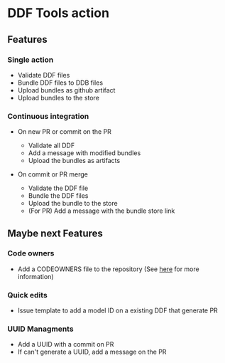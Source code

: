# DDF Tools action

## Features

### Single action
- Validate DDF files
- Bundle DDF files to DDB files
- Upload bundles as github artifact
- Upload bundles to the store

### Continuous integration
- On new PR or commit on the PR
  - Validate all DDF
  - Add a message with modified bundles
  - Upload the bundles as artifacts

- On commit or PR merge
  - Validate the DDF file
  - Bundle the DDF files
  - Upload the bundle to the store
  - (For PR) Add a message with the bundle store link

## Maybe next Features

### Code owners
- Add a CODEOWNERS file to the repository (See [here](https://docs.github.com/en/repositories/managing-your-repositorys-settings-and-features/customizing-your-repository/about-code-owners) for more information)

### Quick edits
- Issue template to add a model ID on a existing DDF that generate PR

### UUID Managments
- Add a UUID with a commit on PR
- If can't generate a UUID, add a message on the PR
